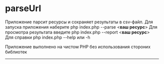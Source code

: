 # parseUrl
Приложение парсит ресурсы и сохраняет результаты в csv-файл.
Для запуска приложения наберите php index.php --parse <**ваш ресурс**>
Для просмотра результата введите php index.php --report <**ваш ресурс**>
Для справки php index.php --help или -h

Приложение выполнено на чистом PHP без использования стороних библиотек
****
